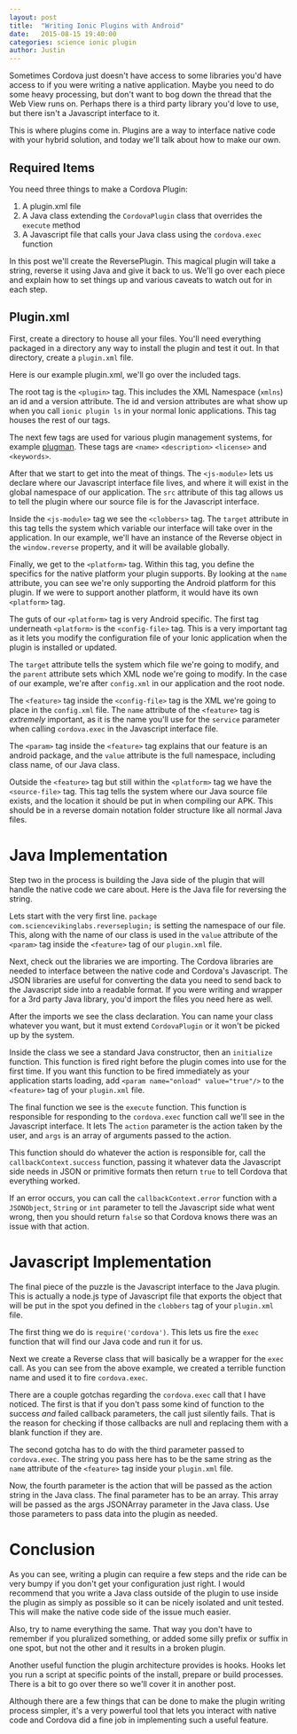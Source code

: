 ```yaml
---
layout: post
title:  "Writing Ionic Plugins with Android"
date:   2015-08-15 19:40:00
categories: science ionic plugin
author: Justin
---
```


Sometimes Cordova just doesn't have access to some libraries you'd have access to if you were writing a native application. Maybe you need to do some heavy processing, but don't want to bog down the thread that the Web View runs on. Perhaps there is a third party library you'd love to use, but there isn't a Javascript interface to it.

This is where plugins come in. Plugins are a way to interface native code with your hybrid solution, and today we'll talk about how to make our own.

## Required Items

You need three things to make a Cordova Plugin:

1. A plugin.xml file
2. A Java class extending the `CordovaPlugin` class that overrides the `execute` method
3. A Javascript file that calls your Java class using the `cordova.exec` function

In this post we'll create the ReversePlugin. This magical plugin will take a string, reverse it using Java and give it back to us. We'll go over each piece and explain how to set things up and various caveats to watch out for in each step.

## Plugin.xml

First, create a directory to house all your files. You'll need everything packaged in a directory any way to install the plugin and test it out. In that directory, create a `plugin.xml` file.

Here is our example plugin.xml, we'll go over the included tags.

<script src="https://gist.github.com/jbasinger/38e67ecc3d77be86b77e.js?file=plugin.xml"></script>

The root tag is the `<plugin>` tag. This includes the XML Namespace (`xmlns`) an id and a version attribute. The id and version attributes are what show up when you call `ionic plugin ls` in your normal Ionic applications. This tag houses the rest of our tags.

The next few tags are used for various plugin management systems, for example [plugman](http://plugins.cordova.io/#/). These tags are `<name>` `<description>` `<license>` and `<keywords>`.

After that we start to get into the meat of things. The `<js-module>` lets us declare where our Javascript interface file lives, and where it will exist in the global namespace of our application. The `src` attribute of this tag allows us to tell the plugin where our source file is for the Javascript interface.

Inside the `<js-module>` tag we see the `<clobbers>` tag. The `target` attribute in this tag tells the system which variable our interface will take over in the application. In our example, we'll have an instance of the Reverse object in the `window.reverse` property, and it will be available globally.

Finally, we get to the `<platform>` tag. Within this tag, you define the specifics for the native platform your plugin supports. By looking at the `name` attribute, you can see we're only supporting the Android platform for this plugin. If we were to support another platform, it would have its own `<platform>` tag.

The guts of our `<platform>` tag is very Android specific. The first tag underneath `<platform>` is the `<config-file>` tag. This is a very important tag as it lets you modify the configuration file of your Ionic application when the plugin is installed or updated.

The `target` attribute tells the system which file we're going to modify, and the `parent` attribute sets which XML node we're going to modify. In the case of our example, we're after `config.xml` in our application and the root node.

The `<feature>` tag inside the `<config-file>` tag is the XML we're going to place in the `config.xml` file. The `name` attribute of the `<feature>` tag is *extremely* important, as it is the name you'll use for the `service` parameter when calling `cordova.exec` in the Javascript interface file.

The `<param>` tag inside the `<feature>` tag explains that our feature is an android package, and the `value` attribute is the full namespace, including class name, of our Java class.

Outside the `<feature>` tag but still within the `<platform>` tag we have the `<source-file>` tag. This tag tells the system where our Java source file exists, and the location it should be put in when compiling our APK. This should be in a reverse domain notation folder structure like all normal Java files.

# Java Implementation

Step two in the process is building the Java side of the plugin that will handle the native code we care about. Here is the Java file for reversing the string.

<script src="https://gist.github.com/jbasinger/38e67ecc3d77be86b77e.js?file=ReversePlugin.java"></script>

Lets start with the very first line. `package com.sciencevikinglabs.reverseplugin;` is setting the namespace of our file. This, along with the name of our class is used in the `value` attribute of the `<param>` tag inside the `<feature>` tag of our `plugin.xml` file.

Next, check out the libraries we are importing. The Cordova libraries are needed to interface between the native code and Cordova's Javascript. The JSON libraries are useful for converting the data you need to send back to the Javascript side into a readable format. If you were writing and wrapper for a 3rd party Java library, you'd import the files you need here as well.

After the imports we see the class declaration. You can name your class whatever you want, but it must extend `CordovaPlugin` or it won't be picked up by the system.

Inside the class we see a standard Java constructor, then an `initialize` function. This function is fired right before the plugin comes into use for the first time. If you want this function to be fired immediately as your application starts loading, add `<param name="onload" value="true"/>` to the `<feature>` tag of your `plugin.xml` file.

The final function we see is the `execute` function. This function is responsible for responding to the `cordova.exec` function call we'll see in the Javascript interface. It lets The `action` parameter is the action taken by the user, and `args` is an array of arguments passed to the action.

This function should do whatever the action is responsible for, call the `callbackContext.success` function, passing it whatever data the Javascript side needs in JSON or primitive formats then return `true` to tell Cordova that everything worked.

If an error occurs, you can call the `callbackContext.error` function with a `JSONObject`, `String` or `int` parameter to tell the Javascript side what went wrong, then you should return `false` so that Cordova knows there was an issue with that action.

# Javascript Implementation

The final piece of the puzzle is the Javascript interface to the Java plugin. This is actually a node.js type of Javascript file that exports the object that will be put in the spot you defined in the `clobbers` tag of your `plugin.xml` file.

<script src="https://gist.github.com/jbasinger/38e67ecc3d77be86b77e.js?file=reverse.js"></script>

The first thing we do is `require('cordova')`. This lets us fire the `exec` function that will find our Java code and run it for us.

Next we create a Reverse class that will basically be a wrapper for the `exec` call. As you can see from the above example, we created a terrible function name and used it to fire `cordova.exec`.

There are a couple gotchas regarding the `cordova.exec` call that I have noticed. The first is that if you don't pass some kind of function to the success *and* failed callback parameters, the call just silently fails. That is the reason for checking if those callbacks are null and replacing them with a blank function if they are.

The second gotcha has to do with the third parameter passed to `cordova.exec`. The string you pass here has to be the same string as the `name` attribute of the `<feature>` tag inside your `plugin.xml` file.

Now, the fourth parameter is the action that will be passed as the action string in the Java class. The final parameter has to be an array. This array will be passed as the args JSONArray parameter in the Java class. Use those parameters to pass data into the plugin as needed.

# Conclusion

As you can see, writing a plugin can require a few steps and the ride can be very bumpy if you don't get your configuration just right. I would recommend that you write a Java class outside of the plugin to use inside the plugin as simply as possible so it can be nicely isolated and unit tested. This will make the native code side of the issue much easier.

Also, try to name everything the same. That way you don't have to remember if you pluralized something, or added some silly prefix or suffix in one spot, but not the other and it results in a broken plugin.

Another useful function the plugin architecture provides is hooks. Hooks let you run a script at specific points of the install, prepare or build processes. There is a bit to go over there so we'll cover it in another post.

Although there are a few things that can be done to make the plugin writing process simpler, it's a very powerful tool that lets you interact with native code and Cordova did a fine job in implementing such a useful feature.
